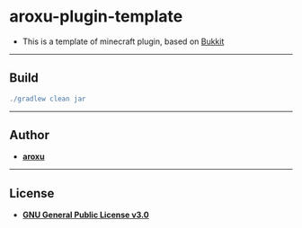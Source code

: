 # aroxu-plugin-template
- This is a template of minecraft plugin, based on [Bukkit](https://getbukkit.org)
---
## Build
```gradle
./gradlew clean jar
```
---
## Author
- **[aroxu](https://github.com/aroxu)**
---
## License
- **[GNU General Public License v3.0](./LICENSE)**

